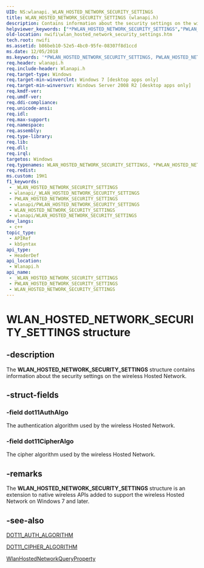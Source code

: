 ```yaml
---
UID: NS:wlanapi._WLAN_HOSTED_NETWORK_SECURITY_SETTINGS
title: WLAN_HOSTED_NETWORK_SECURITY_SETTINGS (wlanapi.h)
description: Contains information about the security settings on the wireless Hosted Network.
helpviewer_keywords: ["*PWLAN_HOSTED_NETWORK_SECURITY_SETTINGS","PWLAN_HOSTED_NETWORK_SECURITY_SETTINGS","PWLAN_HOSTED_NETWORK_SECURITY_SETTINGS structure pointer [NativeWIFI]","WLAN_HOSTED_NETWORK_SECURITY_SETTINGS","WLAN_HOSTED_NETWORK_SECURITY_SETTINGS structure [NativeWIFI]","nwifi.wlan_hosted_network_security_settings","wlanapi/PWLAN_HOSTED_NETWORK_SECURITY_SETTINGS","wlanapi/WLAN_HOSTED_NETWORK_SECURITY_SETTINGS"]
old-location: nwifi\wlan_hosted_network_security_settings.htm
tech.root: nwifi
ms.assetid: b86beb10-52e5-4bc0-95fe-08307f8d1ccd
ms.date: 12/05/2018
ms.keywords: '*PWLAN_HOSTED_NETWORK_SECURITY_SETTINGS, PWLAN_HOSTED_NETWORK_SECURITY_SETTINGS, PWLAN_HOSTED_NETWORK_SECURITY_SETTINGS structure pointer [NativeWIFI], WLAN_HOSTED_NETWORK_SECURITY_SETTINGS, WLAN_HOSTED_NETWORK_SECURITY_SETTINGS structure [NativeWIFI], nwifi.wlan_hosted_network_security_settings, wlanapi/PWLAN_HOSTED_NETWORK_SECURITY_SETTINGS, wlanapi/WLAN_HOSTED_NETWORK_SECURITY_SETTINGS'
req.header: wlanapi.h
req.include-header: Wlanapi.h
req.target-type: Windows
req.target-min-winverclnt: Windows 7 [desktop apps only]
req.target-min-winversvr: Windows Server 2008 R2 [desktop apps only]
req.kmdf-ver: 
req.umdf-ver: 
req.ddi-compliance: 
req.unicode-ansi: 
req.idl: 
req.max-support: 
req.namespace: 
req.assembly: 
req.type-library: 
req.lib: 
req.dll: 
req.irql: 
targetos: Windows
req.typenames: WLAN_HOSTED_NETWORK_SECURITY_SETTINGS, *PWLAN_HOSTED_NETWORK_SECURITY_SETTINGS
req.redist: 
ms.custom: 19H1
f1_keywords:
 - _WLAN_HOSTED_NETWORK_SECURITY_SETTINGS
 - wlanapi/_WLAN_HOSTED_NETWORK_SECURITY_SETTINGS
 - PWLAN_HOSTED_NETWORK_SECURITY_SETTINGS
 - wlanapi/PWLAN_HOSTED_NETWORK_SECURITY_SETTINGS
 - WLAN_HOSTED_NETWORK_SECURITY_SETTINGS
 - wlanapi/WLAN_HOSTED_NETWORK_SECURITY_SETTINGS
dev_langs:
 - c++
topic_type:
 - APIRef
 - kbSyntax
api_type:
 - HeaderDef
api_location:
 - Wlanapi.h
api_name:
 - _WLAN_HOSTED_NETWORK_SECURITY_SETTINGS
 - PWLAN_HOSTED_NETWORK_SECURITY_SETTINGS
 - WLAN_HOSTED_NETWORK_SECURITY_SETTINGS
---
```


# WLAN_HOSTED_NETWORK_SECURITY_SETTINGS structure


## -description

The <b>WLAN_HOSTED_NETWORK_SECURITY_SETTINGS</b> structure contains information about the security settings on the wireless Hosted Network.

## -struct-fields

### -field dot11AuthAlgo

The authentication algorithm used by the wireless Hosted Network.

### -field dot11CipherAlgo

The cipher algorithm used by the wireless Hosted Network.

## -remarks

The <b>WLAN_HOSTED_NETWORK_SECURITY_SETTINGS</b>  structure is an extension to native wireless APIs added to support the wireless Hosted Network on Windows 7 and  later.

## -see-also

<a href="/windows/desktop/NativeWiFi/dot11-auth-algorithm">DOT11_AUTH_ALGORITHM</a>



<a href="/windows/desktop/NativeWiFi/dot11-cipher-algorithm">DOT11_CIPHER_ALGORITHM</a>



<a href="/windows/desktop/api/wlanapi/nf-wlanapi-wlanhostednetworkqueryproperty">WlanHostedNetworkQueryProperty</a>


